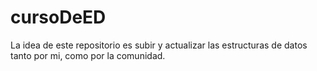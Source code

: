 # cursoDeED
La idea de este repositorio es subir y actualizar las estructuras de datos tanto por mi, como por la comunidad.
